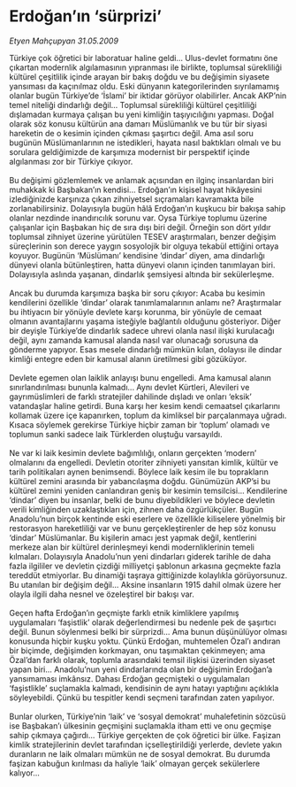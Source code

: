 # Erdoğan’ın ‘sürprizi’

*Etyen Mahçupyan 31.05.2009*

<div class="taraf_structure_2col_1zq">
<div class="margen_n">



 <p>Türkiye çok öğretici bir laboratuar haline geldi... Ulus-devlet formatını öne çıkartan modernlik algılamasının yıpranması ile birlikte, toplumsal sürekliliği kültürel çeşitlilik içinde arayan bir bakış doğdu ve bu değişimin siyasete yansıması da kaçınılmaz oldu. Eski dünyanın kategorilerinden sıyrılamamış olanlar bugün Türkiye’de ‘İslami’ bir iktidar görüyor olabilirler. Ancak AKP’nin temel niteliği dindarlığı değil... Toplumsal sürekliliği kültürel çeşitliliği dışlamadan kurmaya çalışan bu yeni kimliğin taşıyıcılığını yapması. Doğal olarak söz konusu kültürün ana damarı Müslümanlık ve bu tür bir siyasi hareketin de o kesimin içinden çıkması şaşırtıcı değil. Ama asıl soru bugünün Müslümanlarının ne istedikleri, hayata nasıl baktıkları olmalı ve bu sorulara geldiğimizde de karşımıza modernist bir perspektif içinde algılanması zor bir Türkiye çıkıyor. <br/><br/>Bu değişimi gözlemlemek ve anlamak açısından en ilginç insanlardan biri muhakkak ki Başbakan’ın kendisi... Erdoğan’ın kişisel hayat hikâyesini izlediğinizde karşınıza çıkan zihniyetsel sıçramaları kavramakta bile zorlanabilirsiniz. Dolayısıyla bugün hâlâ Erdoğan’ın kuşkucu bir bakışa sahip olanlar nezdinde inandırıcılık sorunu var. Oysa Türkiye toplumu üzerine çalışanlar için Başbakan hiç de sıra dışı biri değil. Örneğin son dört yıldır toplumsal zihniyet üzerine yürütülen TESEV araştırmaları, benzer değişim süreçlerinin son derece yaygın sosyolojik bir olguya tekabül ettiğini ortaya koyuyor. Bugünün ‘Müslümanı’ kendisine ‘dindar’ diyen, ama dindarlığı dünyevi olanla bütünleştiren, hatta dünyevi olanın içinden tanımlayan biri. Dolayısıyla aslında yaşanan, dindarlık şemsiyesi altında bir sekülerleşme. <br/><br/>Ancak bu durumda karşımıza başka bir soru çıkıyor: Acaba bu kesimin kendilerini özellikle ‘dindar’ olarak tanımlamalarının anlamı ne? Araştırmalar bu ihtiyacın bir yönüyle devlete karşı korunma, bir yönüyle de cemaat olmanın avantajlarını yaşama isteğiyle bağlantılı olduğunu gösteriyor. Diğer bir deyişle Türkiye’de dindarlık sadece uhrevi olanla nasıl ilişki kurulacağı değil, aynı zamanda kamusal alanda nasıl var olunacağı sorusuna da gönderme yapıyor. Esas mesele dindarlığı mümkün kılan, dolayısı ile dindar kimliği entegre eden bir kamusal alanın üretilmesi gibi gözüküyor. <br/><br/>Devlete egemen olan laiklik anlayışı bunu engelledi. Ama kamusal alanın sınırlandırılması bununla kalmadı... Aynı devlet Kürtleri, Alevileri ve gayrımüslimleri de farklı stratejiler dahilinde dışladı ve onları ‘eksik’ vatandaşlar haline getirdi. Buna karşı her kesim kendi cemaatsel çıkarlarını kollamak üzere içe kapanırken, toplum da kimliksel bir parçalanmaya uğradı. Kısaca söylemek gerekirse Türkiye hiçbir zaman bir ‘toplum’ olamadı ve toplumun sanki sadece laik Türklerden oluştuğu varsayıldı. <br/><br/>Ne var ki laik kesimin devlete bağımlılığı, onların gerçekten ‘modern’ olmalarını da engelledi. Devletin otoriter zihniyeti yansıtan kimlik, kültür ve tarih politikaları aynen benimsendi. Böylece laik kesim ile bu toprakların kültürel zemini arasında bir yabancılaşma doğdu. Günümüzün AKP’si bu kültürel zemini yeniden canlandıran geniş bir kesimin temsilcisi... Kendilerine ‘dindar’ diyen bu insanlar, belki de bunu diyebildikleri ve böylece devletin verili kimliğinden uzaklaştıkları için, zihnen daha özgürlükçüler. Bugün Anadolu’nun birçok kentinde eski eserlere ve özellikle kiliselere yönelmiş bir restorasyon hareketliliği var ve bunu gerçekleştirenler de hep söz konusu ‘dindar’ Müslümanlar. Bu kişilerin amacı jest yapmak değil, kentlerini merkeze alan bir kültürel derinleşmeyi kendi modernliklerinin temeli kılmaları. Dolayısıyla Anadolu’nun yeni dindarları giderek tarihle de daha fazla ilgililer ve devletin çizdiği milliyetçi şablonun arkasına geçmekte fazla tereddüt etmiyorlar. Bu dinamiği taşraya gittiğinizde kolaylıkla görüyorsunuz. Bu utanılan bir değişim değil... Aksine insanların 1915 dahil olmak üzere her olayla ilgili daha nesnel ve özeleştirel bir bakışı var. <br/><br/>Geçen hafta Erdoğan’ın geçmişte farklı etnik kimliklere yapılmış uygulamaları ‘faşistlik’ olarak değerlendirmesi bu nedenle pek de şaşırtıcı değil. Bunun söylenmesi belki bir sürprizdi... Ama bunun düşünülüyor olması konusunda hiçbir kuşku yoktu. Çünkü Erdoğan, muhtemelen Özal’ı andıran bir biçimde, değişimden korkmayan, onu taşımaktan çekinmeyen; ama Özal’dan farklı olarak, toplumla arasındaki temsil ilişkisi üzerinden siyaset yapan biri... Anadolu’nun yeni dindarlarında olan bir değişimin Erdoğan’a yansımaması imkânsız. Dahası Erdoğan geçmişteki o uygulamaları ‘faşistlikle’ suçlamakla kalmadı, kendisinin de aynı hatayı yaptığını açıklıkla söyleyebildi. Çünkü bu tespitler kendi seçmeni tarafından zaten yapılıyor. <br/><br/>Bunlar olurken, Türkiye’nin ‘laik’ ve ‘sosyal demokrat’ muhalefetinin sözcüsü ise Başbakan’ı ülkesinin geçmişini suçlamakla itham etti ve onu geçmişe sahip çıkmaya çağırdı... Türkiye gerçekten de çok öğretici bir ülke. Faşizan kimlik stratejilerinin devlet tarafından içselleştirildiği yerlerde, devlete yakın duranların ne laik olmaları mümkün ne de sosyal demokrat. Bu durumda faşizan kabuğun kırılması da haliyle ‘laik’ olmayan gerçek sekülerlere kalıyor...</p>
<br/>
<br/>
<br/>



<br/>


<div id="taraf_not">
</div>

</div>


</div>
